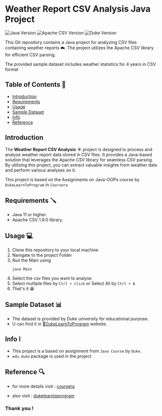 # Weather Report CSV Analysis Java Project

![Java Version](https://img.shields.io/badge/Java-20-blue)
![Apache CSV Version](https://img.shields.io/badge/Apache%20CSV-1.9.0-purple)
![Duke Version](https://img.shields.io/badge/Duke-2k23-blue)

This Git repository contains a Java project for analyzing CSV files containing weather reports ☁️. The project utilizes the Apache CSV library for efficient CSV parsing.

The provided sample dataset includes weather statistics for 4 years in CSV format

## Table of Contents 📑

-   [Introduction](#introduction)
-   [Requirements](#requirements)
-   [Usage](#usage)
-   [Sample Dataset](#sample-dataset)
-   [Info](#info)
-   [Reference](#reference)

## Introduction

The **Weather Report CSV Analysis** ☀️ project is designed to process and analyze weather report data stored in CSV files. It provides a Java-based solution that leverages the Apache CSV library for seamless CSV parsing. By utilizing this project, you can extract valuable insights from weather data and perform various analyses on it.

This project is based on the Assignments on Java-OOPs course by `DukeLearnToProgram` in `Coursera`

## Requirements 🪛

-   Java 11 or higher.
-   Apache CSV 1.9.0 library.

## Usage 💻

1. Clone this repository to your local machine
2. Navigate to the project Folder
3. Run the Main using
    ```
    java Main
    ```
4. Select the csv files you want to analyse
5. Select multiple files by `Ctrl + click` or Select All by `Ctrl + A`
6. That's it 😁

## Sample Dataset 📊

-   The dataset is provided by Duke university for educational purpose.
-   U can find it in 🔗[DukeLearnToProgram](https://www.dukelearntoprogram.com/course2/index.php) website.

## Info ❕

-   This project is a based on assignment from `Java Course` by `Duke`.
-   `edu.duke` package is used in the project

## Reference 🔍

-   for more details visit : [coursera](https://www.coursera.org/specializations/object-oriented-programming)

-   also visit : [dukelearntoprogram](https://www.dukelearntoprogram.com/course2/index.php)

### Thank you !
